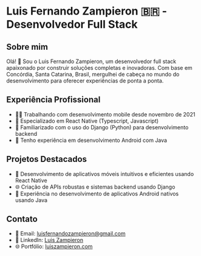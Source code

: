 # Luis Fernando Zampieron 🇧🇷 - Desenvolvedor Full Stack

## Sobre mim
Olá! 👋 Sou o Luis Fernando Zampieron, um desenvolvedor full stack apaixonado por construir soluções completas e inovadoras. Com base em Concórdia, Santa Catarina, Brasil, mergulhei de cabeça no mundo do desenvolvimento para oferecer experiências de ponta a ponta.

## Experiência Profissional
- 👨‍💻 Trabalhando com desenvolvimento mobile desde novembro de 2021
- 📱 Especializado em React Native (Typescript, Javascript)
- 🐍 Familiarizado com o uso do Django (Python) para desenvolvimento backend
- 🤖 Tenho experiência em desenvolvimento Android com Java

## Projetos Destacados
- 📱 Desenvolvimento de aplicativos móveis intuitivos e eficientes usando React Native
- 🌐 Criação de APIs robustas e sistemas backend usando Django
- 📱 Experiência no desenvolvimento de aplicativos Android nativos usando Java

## Contato
- 📧 Email: luisfernandozampieron@gmail.com
- 🔗 LinkedIn: [Luis Zampieron](https://www.linkedin.com/in/luis-zampieron-a13483227/)
- 🌐 Portfólio: [luiszampieron.com](https://luiszampieron.com)

